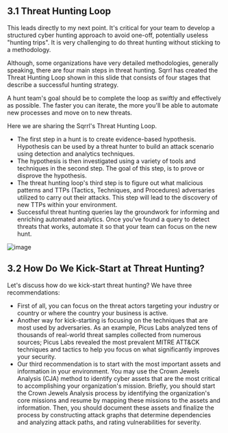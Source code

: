 ## 3.1 Threat Hunting Loop
This leads directly to my next point. It's critical for your team to develop a structured cyber hunting approach to avoid one-off, potentially useless "hunting trips". It is very challenging to do threat hunting without sticking to a methodology.

Although, some organizations have very detailed methodologies, generally speaking, there are four main steps in threat hunting. Sqrrl has created the Threat Hunting Loop shown in this slide that consists of four stages that describe a successful hunting strategy.

A hunt team's goal should be to complete the loop as swiftly and effectively as possible. The faster you can iterate, the more you'll be able to automate new processes and move on to new threats.

Here we are sharing the Sqrrl's Threat Hunting Loop.
- The first step in a hunt is to create evidence-based hypothesis. Hypothesis can be used by a threat hunter to build an attack scenario using detection and analytics techniques. 
- The hypothesis is then investigated using a variety of tools and techniques in the second step. The goal of this step, is to prove or disprove the hypothesis. 
- The threat hunting loop's third step is to figure out what malicious patterns and TTPs (Tactics, Techniques, and Procedures) adversaries utilized to carry out their attacks. This step will lead to the discovery of new TTPs within your environment.
- Successful threat hunting queries lay the groundwork for informing and enriching automated analytics. Once you've found a query to detect threats that works, automate it so that your team can focus on the new hunt.

![image](https://user-images.githubusercontent.com/58542375/176471322-5382ca02-a052-4c7b-a7c5-0b0e96fec93e.png)

## 3.2 How Do We Kick-Start at Threat Hunting?
Let's discuss how do we kick-start threat hunting? We have three recommendations: 
- First of all, you can focus on the threat actors targeting your industry or country or where the country your business is active.
- Another way for kick-starting is focusing on the techniques that are most used by adversaries. As an example, Picus Labs analyzed tens of thousands of real-world threat samples collected from numerous sources; Picus Labs revealed the most prevalent MITRE ATT&CK techniques and tactics to help you focus on what significantly improves your security.
- Our third recommendation is to start with the most important assets and information in your environment. You may use the Crown Jewels Analysis (CJA) method to identify cyber assets that are the most critical to accomplishing your organization's mission. Briefly, you should start the Crown Jewels Analysis process by identifying the organization's core missions and resume by mapping these missions to the assets and information. Then, you should document these assets and finalize the process by constructing attack graphs that determine dependencies and analyzing attack paths, and rating vulnerabilities for severity.

